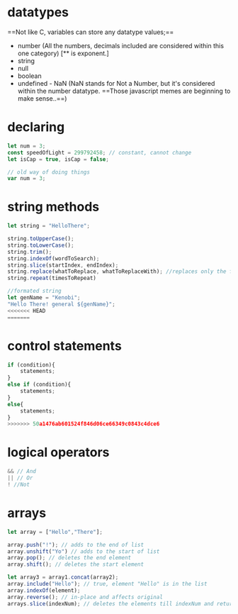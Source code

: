 # datatypes
==Not like C, variables can store any datatype values;==
- number (All the numbers, decimals included are considered within this one category) [** is exponent.]
- string
- null
- boolean
- undefined - NaN (NaN stands for Not a Number, but it's considered within the number datatype. ==Those javascript memes are beginning to make sense..==)

# declaring 
```js
let num = 3;
const speedOfLight = 299792458; // constant, cannot change
let isCap = true, isCap = false;

// old way of doing things
var num = 3;
```

# string methods
```js
let string = "HelloThere";

string.toUpperCase();
string.toLowerCase();
string.trim();
string.indexOf(wordToSearch);
string.slice(startIndex, endIndex);
string.replace(whatToReplace, whatToReplaceWith); //replaces only the first occ
string.repeat(timesToRepeat)

//formated string
let genName = "Kenobi";
"Hello There! general ${genName}";
<<<<<<< HEAD
=======
```

# control statements
```js
if (condition){
	statements;
}
else if (condition){
	statements;
}
else{
	statements;
}
>>>>>>> 50a1476ab601524f846d06ce66349c0843c4dce6
```

# logical operators
```js
&& // And
|| // Or
! //Not
```

# arrays
```js
let array = ["Hello","There"];

array.push("!"); // adds to the end of list
array.unshift("Yo") // adds to the start of list
array.pop(); // deletes the end element
array.shift(); // deletes the start element

let array3 = array1.concat(array2);
array.include("Hello"); // true, element "Hello" is in the list
array.indexOf(element);
array.reverse(); // in-place and affects original
arrays.slice(indexNum); // deletes the elements till indexNum and returns rest of the elements

```